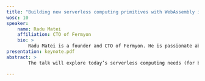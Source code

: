 ```yaml
---
title: "Building new serverless computing primitives with WebAssembly in a multi-region world"
wosc: 10
speaker:
    name: Radu Matei
    affiliation: CTO of Fermyon
    bio: >
        Radu Matei is a founder and CTO of Fermyon. He is passionate about WebAssembly, distributed systems, and artificial intelligence, and in the past he worked at Microsoft Azure in the DeisLabs research and development team, where he was a core maintainer for multiple server-side WebAssembly and distributed systems projects like Krustlet, Draft, Brigade, or the Cloud Native Application Bundle project (building the distribution and security specifications). He is an avid learner, loves classical music, and enjoys a good bicycle ride and bubble tea.
presentation: keynote.pdf
abstract: >
        The talk will explore today’s serverless computing needs (for both traditional workloads and new AI inference needs) and the prospect of using WebAssembly components as the unit of deployment and execution in multi-region environments, demonstrated through the lens of the Spin open source project.

---
```


